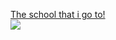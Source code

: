 [The school that i go to!](https://www.rsriedlingen.de/)
<img src="[[https://www.google.com/url?sa=i&url=http%3A%2F%2Fwww.riedlingen.de%2FGeschw_Scholl_Realschule.html&psig=AOvVaw3kdkNEcnfhzahiQfLQZH-D&ust=1679584200483000&source=images&cd=vfe&ved=0CA0QjRxqFwoTCMi0maPp7_0CFQAAAAAdAAAAABAD](http://www.riedlingen.de/site/Riedlingen/get/params_E-813608526/5701507/geschwister-scholl-realschule-3.jpg)]" style="display: block; margin: auto;" />
